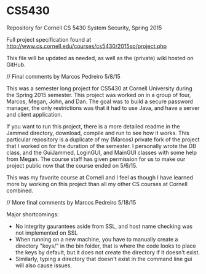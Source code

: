 # CS5430
Repository for Cornell CS 5430 System Security, Spring 2015

Full project specification found at http://www.cs.cornell.edu/courses/cs5430/2015sp/project.php

This file will be updated as needed, as well as the (private) wiki hosted on GitHub.


// Final comments by Marcos Pedreiro 5/8/15

This was a semester long project for CS5430 at Cornell University during the Spring 2015 semester. This project was worked on in a group of four, Marcos, Megan, John, and Dan. The goal was to build a secure password manager, the only restrictions was that it had to use Java, and have a server and client application. 

If you want to run this project, there is a more detailed readme in the Jammed directory, download, compile and run to see how it works. This particular repository is a duplicate of my (Marcos) private fork of the project that I worked on for the duration of the semester. I personally wrote the DB class, and the GuiJammed, LoginGUI, and MainGUI classes with some help from Megan. The course staff has given permission for us to make our project public now that the course ended on 5/6/15. 

This was my favorite course at Cornell and I feel as though I have learned more by working on this project than all my other CS courses at Cornell combined.

// More final comments by Marcos Pedreiro 5/18/15

Major shortcomings: 
- No integrity gaurantees aside from SSL, and host name checking was not implemented on SSL
- When running on a new machine, you have to manually create a directory "keys/" in the bin folder, that is where the code looks to place the keys by default, but it does not create the directory if it doesn't exist. 
- Similarly, typing a directory that doesn't exist in the command line gui will also cause issues. 
